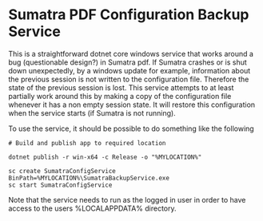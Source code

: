 # Sumatra PDF Configuration Backup Service

This is a straightforward dotnet core windows service that works around a bug (questionable design?) in Sumatra pdf. If Sumatra crashes or is shut down unexpectedly, by a windows update for example, information about the previous session is not written to the configuration file. Therefore the state of the previous session is lost. This service attempts to at least partially work around this by making a copy of the configuration file whenever it has a non empty session state. It will restore this configuration when the service starts (if Sumatra is not running).

To use the service, it should be possible to do something like the following

```
# Build and publish app to required location

dotnet publish -r win-x64 -c Release -o "%MYLOCATION%"

sc create SumatraConfigService BinPath=%MYLOCATION%\SumatraBackupService.exe
sc start SumatraConfigService
```

Note that the service needs to run as the logged in user in order to have access to the users %LOCALAPPDATA% directory.
